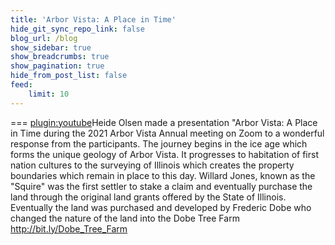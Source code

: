 ```yaml
---
title: 'Arbor Vista: A Place in Time'
hide_git_sync_repo_link: false
blog_url: /blog
show_sidebar: true
show_breadcrumbs: true
show_pagination: true
hide_from_post_list: false
feed:
    limit: 10
---
```




===
[plugin:youtube](https://youtu.be/V33Dulw3iMw)Heide Olsen made a presentation "Arbor Vista: A Place in Time during the 2021 Arbor Vista  Annual meeting on Zoom to a wonderful response from the participants.  The journey begins in the ice age which forms the unique geology of Arbor Vista.   It progresses to habitation of first nation cultures to the surveying of Illinois which creates the property boundaries which remain in place to this day.  Willard Jones, known as the "Squire" was the first settler to stake a claim and eventually purchase the land through the original land grants offered by the State of Illinois.  Eventually the land was purchased and developed by Frederic Dobe who changed the nature of the land into the Dobe Tree Farm http://bit.ly/Dobe_Tree_Farm
